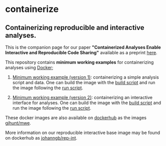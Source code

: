 # containerize

## Containerizing reproducible and interactive analyses. 

This is the companion page for our paper **"Containerized Analyses Enable Interactive and Reproducible Code Sharing"** available as a preprint [here]().

This repository contains **minimum working examples** for containerizing analyses using [Docker](https://www.docker.com/);

1. [Minimum working example (version 1)](mwes/docker_mwe/): containerizing a simple analysis script and data. One can build the image with the [build script](mwes/docker_mwe/build.sh) and run the image following the [run script](mwes/docker_mwe/run.sh).

2. [Minimum working example (version 2)](mwes/docker_mwe2/): containerizing an interactive interface for analyses. One can build the image with the [build script](mwes/docker_mwe2/build.sh) and run the image following the [run script](mwes/docker_mwe2/run.sh).

These docker images are also available on [dockerhub](https://hub.docker.com) as the images [gjhunt/mwe](https://hub.docker.com/r/gjhunt/mwe).

More information on our reproducible interactive base image may be found on dockerhub as [johanngb/rep-int](hub.docker.com/r/johanngb/rep-int).
